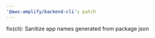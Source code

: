 ```yaml
---
'@aws-amplify/backend-cli': patch
---
```


fix(cli): Sanitize app names generated from package json

